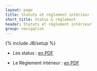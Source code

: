 ```yaml
---
layout: page
title: Statuts et règlement intérieur
short_title: Status & règlement
header: Statuts et règlement intérieur
group: navigation
---
```

{% include JB/setup %}

* Les status : [en PDF](assets/files/statuts_teleragno.pdf)

* Le Règlement intérieur : [en PDF](assets/files/reglement_teleragno.pdf)

